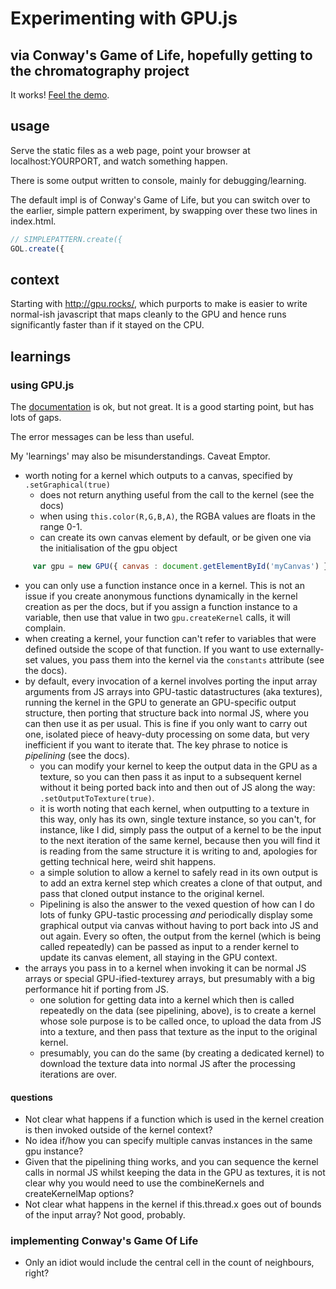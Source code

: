# Experimenting with GPU.js
## via Conway's Game of Life, hopefully getting to the chromatography project

It works! [Feel the demo](https://railsagainstignorance.github.io/gpujs-experiment-conways-game-of-life/index.html).

## usage

Serve the static files as a web page, point your browser at localhost:YOURPORT, and watch something happen.

There is some output written to console, mainly for debugging/learning.

The default impl is of Conway's Game of Life, but you can switch over to the earlier, simple pattern experiment, by swapping over these two lines in index.html.

```javascript
// SIMPLEPATTERN.create({
GOL.create({
```

## context

Starting with http://gpu.rocks/, which purports to make is easier to write normal-ish javascript that maps cleanly to the GPU and hence runs significantly faster than if it stayed on the CPU.

## learnings

### using GPU.js

The [documentation](https://github.com/gpujs/gpu.js#table-of-contents) is ok, but not great. It is a good starting point, but has lots of gaps.

The error messages can be less than useful.

My 'learnings' may also be misunderstandings. Caveat Emptor.

* worth noting for a kernel which outputs to a canvas, specified by `.setGraphical(true)`
   * does not return anything useful from the call to the kernel (see the docs)
   * when using `this.color(R,G,B,A)`, the RGBA values are floats in the range 0-1.
   * can create its own canvas element by default, or be given one via the initialisation of the gpu object
```javascript
     var gpu = new GPU({ canvas : document.getElementById('myCanvas') });
```
* you can only use a function instance once in a kernel. This is not an issue if you create anonymous functions dynamically in the kernel creation as per the docs, but if you assign a function instance to a variable, then use that value in two `gpu.createKernel` calls, it will complain.
* when creating a kernel, your function can't refer to variables that were defined outside the scope of that function. If you want to use externally-set values, you pass them into the kernel via the `constants` attribute (see the docs).
* by default, every invocation of a kernel involves porting the input array arguments from JS arrays into GPU-tastic datastructures (aka textures), running the kernel in the GPU to generate an GPU-specific output structure, then porting that structure back into normal JS, where you can then use it as per usual. This is fine if you only want to carry out one, isolated piece of heavy-duty processing on some data, but very inefficient if you want to iterate that. The key phrase to notice is *pipelining* (see the docs).
   * you can modify your kernel to keep the output data in the GPU as a texture, so you can then pass it as input to a subsequent kernel without it being ported back into and then out of JS along the way: `.setOutputToTexture(true)`.
   * it is worth noting that each kernel, when outputting to a texture in this way, only has its own, single texture instance, so you can't, for instance, like I did, simply pass the output of a kernel to be the input to the next iteration of the same kernel, because then you will find it is reading from the same structure it is writing to and, apologies for getting technical here, weird shit happens.
   * a simple solution to allow a kernel to safely read in its own output is to add an extra kernel step which creates a clone of that output, and pass that cloned output instance to the original kernel.
   * Pipelining is also the answer to the vexed question of how can I do lots of funky GPU-tastic processing *and* periodically display some graphical output via canvas without having to port back into JS and out again. Every so often, the output from the kernel (which is being called repeatedly) can be passed as input to a render kernel to update its canvas element, all staying in the GPU context.  
* the arrays you pass in to a kernel when invoking it can be normal JS arrays or special GPU-ified-texturey arrays, but presumably with a big performance hit if porting from JS.
   * one solution for getting data into a kernel which then is called repeatedly on the data (see pipelining, above), is to create a kernel whose sole purpose is to be called once, to upload the data from JS into a texture, and then pass that texture as the input to the original kernel.
   * presumably, you can do the same (by creating a dedicated kernel) to download the texture data into normal JS after the processing iterations are over.

#### questions

* Not clear what happens if a function which is used in the kernel creation is then invoked outside of the kernel context?
* No idea if/how you can specify multiple canvas instances in the same gpu instance?
* Given that the pipelining thing works, and you can sequence the kernel calls in normal JS whilst keeping the data in the GPU as textures, it is not clear why you would need to use the combineKernels and createKernelMap options?
* Not clear what happens in the kernel if this.thread.x goes out of bounds of the input array? Not good, probably.

### implementing Conway's Game Of Life

* Only an idiot would include the central cell in the count of neighbours, right?
